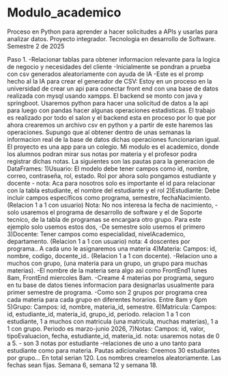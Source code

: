 # Modulo_academico
Proceso en Python para aprender a hacer solicitudes a APIs y usarlas para analizar datos. Proyecto integrador. Tecnologia en desarrollo de Software. Semestre 2 de 2025

Paso 1.
-Relacionar tablas para obtener informacion relevante para la logica de negocio y necesidades del cliente
-Inicialmente se pondran a prueba con csv generados aleatoriamente con ayuda de IA
-Este es el promp hecho al la IA para crear el generador de CSV:
  Estoy en un proceso en la universidad de crear un api para conectar front end con una base de datos realizada con mysql usando xampps. El backend se monto con java y springboot. Usaremos python para hacer una solicitud de datos a la api para luego con pandas hacer algunas operaciones estadisticas. El trabajo es realizado por todo el salon y el backend esta en proceso por lo que por ahora crearemos un archivo csv en python y a partir de este haremos las operaciones. Supungo que al obtener dentro de unas semanas la informacion real de la base de datos dichas operaciones funcionarian igual. El proyecto es una app para un colegio. Mi modulo es el academico, donde los alumnos podran mirar sus notas por materia y el profesor podra registrar dichas notas. La siguientes son las pautas para la generacion de DataFrames:
  1)Usuario: El modelo debe tener campos como id, nombre, correo, contraseña, rol, estado. Rol por ahora solo pongamos estudiante y docente - nota: Aca para nosotros solo es importante el id para relacionar con la tabla estudiante, el nombre del estudiante y el rol 2)Estudiante: Debe incluir campos específicos como programa, semestre, fechaNacimiento. (Relacion 1 a 1 con usuario) Nota: No nos interesa la fecha de nacimiento, - solo usaremos el programa de desarrollo de software y el de Soporte tecnico, de la tabla de programas se encargara otro grupo. Para este ejemplo solo usemos estos dos, -De semestre solo usemos el primero 3)Docente: Tener campos como especialidad, nivelAcademico, departamento. (Relacion 1 a 1 con usuario) nota: 4 doscentes por programa.. A cada uno le asignaremos una materia 4)Materia: Campos: id, nombre, codigo, docente_id.. (Relacion 1 a 1 con docente). -Relacion uno a muchos con grupo, (una materia para un grupo, un grupo para muchas materias). -El nombre de la materia sera algo asi como FrontEnd1 lunes 8am, FrontEnd miercoles 8am. -Creame 4 materias por programa, seguro en tu base de datos tienes informacion para designarlas usualmente para primer semestre de programa. -Como son 2 grupos por programa crea cada materia para cada grupo en diferentes horarios. Entre 8am y 6pm 5)Grupo: Campos: id, nombre, materia_id, semestre. 6)Matricula: Campos: id, estudiante_id, materia_id, grupo_id, periodo. relacion 1 a 1 con estudiante, 1 a muchos con matricula (una matricula, muchas materias), 1 a 1 con grupo. Periodo es marzo-junio 2026, 7)Notas: Campos: id, valor, tipoEvaluacion, fecha, estudiante_id, materia_id. nota: usaremos notas de 0 a 5. - son 3 notas por estudiante -relaciones de uno a uno tanto para estudiante como para materia.
  Pautas adicionales:
    Creemos 30 estudiantes por grupo... En total serian 120. Los nombres creamelos aleatoriamente. Las fechas sean fijas. Semana 6, semana 12 y semana 18.
